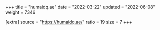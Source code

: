 +++
title = "humaidq.ae"
date = "2022-03-22"
updated = "2022-06-08"
weight = 7346

[extra]
source = "https://humaidq.ae/"
ratio = 19
size = 7
+++
